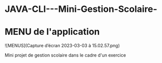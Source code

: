 # JAVA-CLI---Mini-Gestion-Scolaire-

# MENU de l'application
![MENUS](Capture d’écran 2023-03-03 à 15.02.57.png)

Mini projet de gestion scolaire dans le cadre d'un exercice